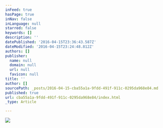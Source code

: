 ```yaml
---
inFeed: true
hasPage: true
inNav: false
inLanguage: null
starred: false
keywords: []
description: ''
datePublished: '2016-04-15T23:36:43.587Z'
dateModified: '2016-04-15T23:24:48.812Z'
authors: []
publisher:
  name: null
  domain: null
  url: null
  favicon: null
title: ''
author: []
sourcePath: _posts/2016-04-15-cba55a1a-9fdd-491f-911c-0295da968e84.md
published: true
url: cba55a1a-9fdd-491f-911c-0295da968e84/index.html
_type: Article

---
```

![](https://the-grid-user-content.s3-us-west-2.amazonaws.com/7e7e151b-9f66-48f6-8e73-f245e4d8b6b1.jpg)